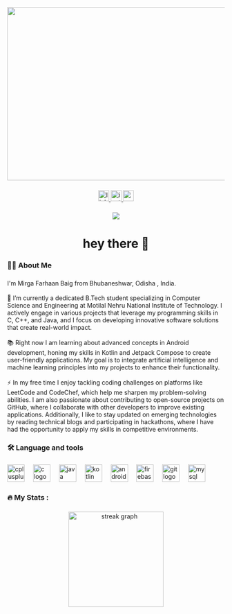 <div align="center">
  <img height="400" width="900" src="https://i.imgur.com/XJwKpmd.png"  />
</div>

###

<div align="center">
  <a href="https://www.linkedin.com/in/farhaan-baig/" >
    <img src="https://img.shields.io/static/v1?message=LinkedIn&logo=linkedin&label=&color=0077B5&logoColor=white&labelColor=&style=for-the-badge" height="25" alt="linkedin logo" />
  </a>
  <a href="https://www.instagram.com/1907.mfb/" >
  <img src="https://img.shields.io/static/v1?message=Instagram&logo=instagram&label=&color=E4405F&logoColor=white&labelColor=&style=for-the-badge" height="25" alt="instagram logo"  />
  </a>
 <a href="mailto:farhaan2k4@gmail.com" >
  <img src="https://img.shields.io/static/v1?message=Gmail&logo=gmail&label=&color=D14836&logoColor=white&labelColor=&style=for-the-badge" height="25" alt="gmail logo"  />
  </a>
</div>

###

<div align="center">
  <img src="https://visitor-badge.laobi.icu/badge?page_id=fourhaan.fourhaan&"  />
</div>

###

<h1 align="center">hey there 👋</h1>

###

<h3 align="left">👩‍💻  About Me</h3>

###

<p align="left">I'm Mirga Farhaan Baig from Bhubaneshwar, Odisha , India.<br><br>🔭 I’m currently a dedicated B.Tech student specializing in Computer Science and Engineering at Motilal Nehru National Institute of Technology. I actively engage in various projects that leverage my programming skills in C, C++, and Java, and I focus on developing innovative software solutions that create real-world impact.<br><br>📚 Right now I am learning about advanced concepts in Android development, honing my skills in Kotlin and Jetpack Compose to create user-friendly applications. My goal is to integrate artificial intelligence and machine learning principles into my projects to enhance their functionality.<br><br>⚡ In my free time I enjoy tackling coding challenges on platforms like LeetCode and CodeChef, which help me sharpen my problem-solving abilities. I am also passionate about contributing to open-source projects on GitHub, where I collaborate with other developers to improve existing applications. Additionally, I like to stay updated on emerging technologies by reading technical blogs and participating in hackathons, where I have had the opportunity to apply my skills in competitive environments.</p>

###

<h3 align="left">🛠 Language and tools</h3>

###

<div align="left">
  <img src="https://cdn.jsdelivr.net/gh/devicons/devicon/icons/cplusplus/cplusplus-original.svg" height="40" alt="cplusplus logo"  />
  <img width="12" />
  <img src="https://cdn.jsdelivr.net/gh/devicons/devicon/icons/c/c-original.svg" height="40" alt="c logo"  />
  <img width="12" />
  <img src="https://cdn.jsdelivr.net/gh/devicons/devicon/icons/java/java-original.svg" height="40" alt="java logo"  />
  <img width="12" />
  <img src="https://cdn.jsdelivr.net/gh/devicons/devicon/icons/kotlin/kotlin-original.svg" height="40" alt="kotlin logo"  />
  <img width="12" />
  <img src="https://cdn.simpleicons.org/android/3DDC84" height="40" alt="android logo"  />
  <img width="12" />
  <img src="https://cdn.jsdelivr.net/gh/devicons/devicon/icons/firebase/firebase-plain.svg" height="40" alt="firebase logo"  />
  <img width="12" />
  <img src="https://cdn.jsdelivr.net/gh/devicons/devicon/icons/git/git-original.svg" height="40" alt="git logo"  />
  <img width="12" />
  <img src="https://cdn.jsdelivr.net/gh/devicons/devicon/icons/mysql/mysql-original.svg" height="40" alt="mysql logo"  />
</div>

###

<h3 align="left">🔥   My Stats :</h3>

###

<div align="center">
  <img src="https://streak-stats.demolab.com?user=fourhaan&locale=en&mode=daily&theme=dark&hide_border=false&border_radius=5&order=3" height="220" alt="streak graph"  />
</div>

###
